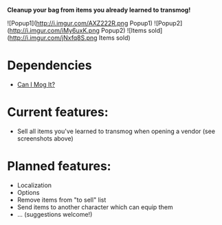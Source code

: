 **Cleanup your bag from items you already learned to transmog!**

![Popup1](http://i.imgur.com/AXZ222R.png Popup1)
![Popup2](http://i.imgur.com/iMy6uxK.png Popup2)
![Items sold](http://i.imgur.com/jNxfq8S.png Items sold)

# Dependencies
* [Can I Mog It?](mods.curse.com/addons/wow/can-i-mog-it)

# Current features:

* Sell all items you've learned to transmog when opening a vendor (see screenshots above)

# Planned features:

* Localization
* Options
* Remove items from "to sell" list
* Send items to another character which can equip them
* ... (suggestions welcome!)
